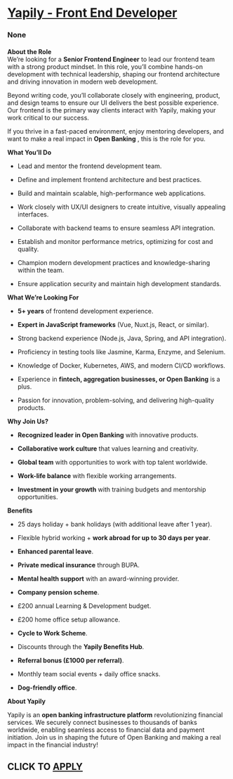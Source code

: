 # [Yapily - Front End Developer](https://www.remotewlb.com/apply/yapily-front-end-developer)  
### None  
####  

**About the Role**  
We’re looking for a **Senior Frontend Engineer** to lead our frontend team with a strong product mindset. In this role, you’ll combine hands-on development with technical leadership, shaping our frontend architecture and driving innovation in modern web development.

Beyond writing code, you’ll collaborate closely with engineering, product, and design teams to ensure our UI delivers the best possible experience. Our frontend is the primary way clients interact with Yapily, making your work critical to our success.

If you thrive in a fast-paced environment, enjoy mentoring developers, and want to make a real impact in **Open Banking** , this is the role for you.

  
  
 **What You’ll Do**

  * Lead and mentor the frontend development team.

  * Define and implement frontend architecture and best practices.

  * Build and maintain scalable, high-performance web applications.

  * Work closely with UX/UI designers to create intuitive, visually appealing interfaces.

  * Collaborate with backend teams to ensure seamless API integration.

  * Establish and monitor performance metrics, optimizing for cost and quality.

  * Champion modern development practices and knowledge-sharing within the team.

  * Ensure application security and maintain high development standards.

  
  
 **What We’re Looking For**

  *  **5+ years** of frontend development experience.

  *  **Expert in JavaScript frameworks** (Vue, Nuxt.js, React, or similar).

  * Strong backend experience (Node.js, Java, Spring, and API integration).

  * Proficiency in testing tools like Jasmine, Karma, Enzyme, and Selenium.

  * Knowledge of Docker, Kubernetes, AWS, and modern CI/CD workflows.

  * Experience in **fintech, aggregation businesses, or Open Banking** is a plus.

  * Passion for innovation, problem-solving, and delivering high-quality products.

  
  
 **Why Join Us?**

  *  **Recognized leader in Open Banking** with innovative products.

  *  **Collaborative work culture** that values learning and creativity.

  *  **Global team** with opportunities to work with top talent worldwide.

  *  **Work-life balance** with flexible working arrangements.

  *  **Investment in your growth** with training budgets and mentorship opportunities.

  
  
 **Benefits**

  * 25 days holiday + bank holidays (with additional leave after 1 year).

  * Flexible hybrid working + **work abroad for up to 30 days per year**.

  *  **Enhanced parental leave**.

  *  **Private medical insurance** through BUPA.

  *  **Mental health support** with an award-winning provider.

  *  **Company pension scheme**.

  * £200 annual Learning & Development budget.

  * £200 home office setup allowance.

  *  **Cycle to Work Scheme**.

  * Discounts through the **Yapily Benefits Hub**.

  *  **Referral bonus (£1000 per referral)**.

  * Monthly team social events + daily office snacks.

  *  **Dog-friendly office**.

  
  
 **About Yapily**

Yapily is an **open banking infrastructure platform** revolutionizing financial services. We securely connect businesses to thousands of banks worldwide, enabling seamless access to financial data and payment initiation. Join us in shaping the future of Open Banking and making a real impact in the financial industry!

  
## CLICK TO [APPLY](https://www.remotewlb.com/apply/yapily-front-end-developer)

